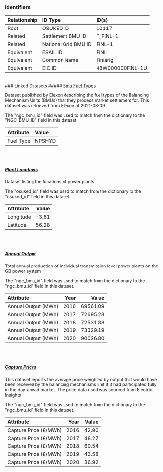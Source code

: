 ### Identifiers

| Relationship   | ID Type              | ID(s)            |
|:---------------|:---------------------|:-----------------|
| Root           | OSUKED ID            | 10117            |
| Related        | Settlement BMU ID    | T_FINL-1         |
| Related        | National Grid BMU ID | FINL-1           |
| Equivalent     | ESAIL ID             | FINL             |
| Equivalent     | Common Name          | Finlarig         |
| Equivalent     | EIC ID               | 48W000000FINL-1U |

<br>
### Linked Datasets
##### <a href="https://raw.githubusercontent.com/OSUKED/Dictionary-Datasets/main/datasets/bmu-fuel-types/datapackage.json">Bmu Fuel Types</a>

Dataset published by Elexon describing the fuel types of the Balancing Mechanism Units (BMUs) that they process market settlement for. This dataset was retrieved from Elexon at 2021-08-09

The "ngc_bmu_id" field was used to match from the dictionary to the "NGC_BMU_ID" field in this dataset.

| Attribute   | Value   |
|:------------|:--------|
| Fuel Type   | NPSHYD  |

<br><br>
##### <a href="https://raw.githubusercontent.com/OSUKED/Dictionary-Datasets/main/datasets/plant-locations/datapackage.json">Plant Locations</a>

Dataset listing the locations of power plants

The "osuked_id" field was used to match from the dictionary to the "osuked_id" field in this dataset.

| Attribute   |   Value |
|:------------|--------:|
| Longitude   |   -3.61 |
| Latitude    |   56.28 |

<br><br>
##### <a href="https://raw.githubusercontent.com/OSUKED/Dictionary-Datasets/main/datasets/annual-output/datapackage.json">Annual Output</a>

Total annual production of individual transmission level power plants on the GB power system

The "ngc_bmu_id" field was used to match from the dictionary to the "ngc_bmu_id" field in this dataset.

| Attribute           |   Year |    Value |
|:--------------------|-------:|---------:|
| Annual Output (MWh) |   2016 | 69561.09 |
| Annual Output (MWh) |   2017 | 72695.28 |
| Annual Output (MWh) |   2018 | 72531.88 |
| Annual Output (MWh) |   2019 | 73329.19 |
| Annual Output (MWh) |   2020 | 90026.80 |

<br><br>
##### <a href="https://raw.githubusercontent.com/OSUKED/Dictionary-Datasets/main/datasets/capture-prices/datapackage.json">Capture Prices</a>

This dataset reports the average price weighted by output that would have been received by the balancing mechanisms unit if it had participated fully in the day-ahead market. The price data used was sourced from Electric Insights

The "ngc_bmu_id" field was used to match from the dictionary to the "ngc_bmu_id" field in this dataset.

| Attribute             |   Year |   Value |
|:----------------------|-------:|--------:|
| Capture Price (£/MWh) |   2016 |   42.90 |
| Capture Price (£/MWh) |   2017 |   48.27 |
| Capture Price (£/MWh) |   2018 |   60.54 |
| Capture Price (£/MWh) |   2019 |   43.58 |
| Capture Price (£/MWh) |   2020 |   36.92 |
